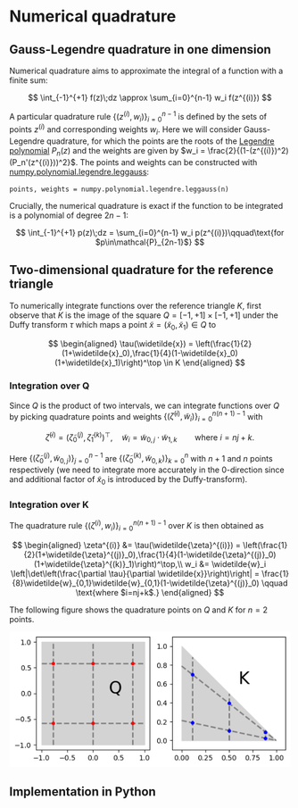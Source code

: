 # Numerical quadrature
## Gauss-Legendre quadrature in one dimension
Numerical quadrature aims to approximate the integral of a function with a finite sum:

$$
\int_{-1}^{+1} f(z)\;dz \approx \sum_{i=0}^{n-1} w_i f(z^{(i)})
$$

A particular quadrature rule $\{(z^{(i)},w_i)\}_{i=0}^{n-1}$ is defined by the sets of points $z^{(i)}$ and corresponding weights $w_i$. Here we will consider Gauss-Legendre quadrature, for which the points are the roots of the [Legendre polynomial](https://mathworld.wolfram.com/LegendrePolynomial.html) $P_n(z)$ and the weights are given by $w_i = \frac{2}{(1-(z^{(i)})^2)(P_n'(z^{(i)}))^2}$. The points and weights can be constructed with [numpy.polynomial.legendre.leggauss](https://numpy.org/doc/stable/reference/generated/numpy.polynomial.legendre.leggauss.html):

```
points, weights = numpy.polynomial.legendre.leggauss(n)
```
Crucially, the numerical quadrature is exact if the function to be integrated is a polynomial of degree $2n-1$:

$$
\int_{-1}^{+1} p(z)\;dz = \sum_{i=0}^{n-1} w_i p(z^{(i)})\qquad\text{for $p\in\mathcal{P}_{2n-1}$}
$$
## Two-dimensional quadrature for the reference triangle
To numerically integrate functions over the reference triangle $K$, first observe that $K$ is the image of the square $Q=[-1,+1]\times [-1,+1]$ under the Duffy transform $\tau$ which maps a point $\widetilde{x}=(\widetilde{x}_0,\widetilde{x}_1)\in Q$ to

$$
\begin{aligned}
\tau(\widetilde{x}) = \left(\frac{1}{2}(1+\widetilde{x}_0),\frac{1}{4}(1-\widetilde{x}_0)(1+\widetilde{x}_1)\right)^\top \in K
\end{aligned}
$$

### Integration over $\boldsymbol{Q}$
Since $Q$ is the product of two intervals, we can integrate functions over $Q$ by picking quadrature points and weights $\{(\widetilde{\zeta}^{(i)},\widetilde{w}_i)\}_{i=0}^{n(n+1)-1}$ with 

$$
\widetilde{\zeta}^{(i)} = \left(\widetilde{\zeta}^{(j)}_0,\widetilde{\zeta}^{(k)}_1\right)^\top,\quad \widetilde{w}_i = \widetilde{w}_{0,j}\cdot \widetilde{w}_{1,k} \qquad \text{where $i=nj+k$}.
$$

Here $\{(\widetilde{\zeta}^{(j)}_0,\widetilde{w}_{0,j})\}_{j=0}^{n-1}$ are $\{(\widetilde{\zeta}^{(k)}_0,\widetilde{w}_{0,k})\}_{k=0}^{n}$ with $n+1$ and $n$ points respectively (we need to integrate more accurately in the $0$-direction since and additional factor of $\widetilde{x}_0$ is introduced by the Duffy-transform). 

### Integration over $\boldsymbol{K}$
The quadrature rule $\{(\zeta^{(i)},w_i)\}_{i=0}^{n(n+1)-1}$ over $K$ is then obtained as

$$
\begin{aligned}
\zeta^{(i)} &= \tau(\widetilde{\zeta}^{(i)}) = \left(\frac{1}{2}(1+\widetilde{\zeta}^{(j)}_0),\frac{1}{4}(1-\widetilde{\zeta}^{(j)}_0)(1+\widetilde{\zeta}^{(k)}_1)\right)^\top,\\
w_i &= \widetilde{w}_i \left|\det\left(\frac{\partial \tau}{\partial \widetilde{x}}\right)\right| = \frac{1}{8}\widetilde{w}_{0,1}\widetilde{w}_{0,1}(1-\widetilde{\zeta}^{(j)}_0)
 \qquad \text{where $i=nj+k$.}
\end{aligned}
$$

The following figure shows the quadrature points on $Q$ and $K$ for $n=2$ points.

![Quadrature points on $Q$ and $K$](figures/quadrature.png)

## Implementation in Python